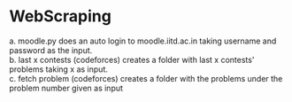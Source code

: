 # WebScraping
a. moodle.py does an auto login to moodle.iitd.ac.in taking username and password as the input.    
b. last x contests (codeforces) creates a folder with last x contests' problems taking x as input.   
c. fetch problem (codeforces) creates a folder with the problems under the problem number given as input
